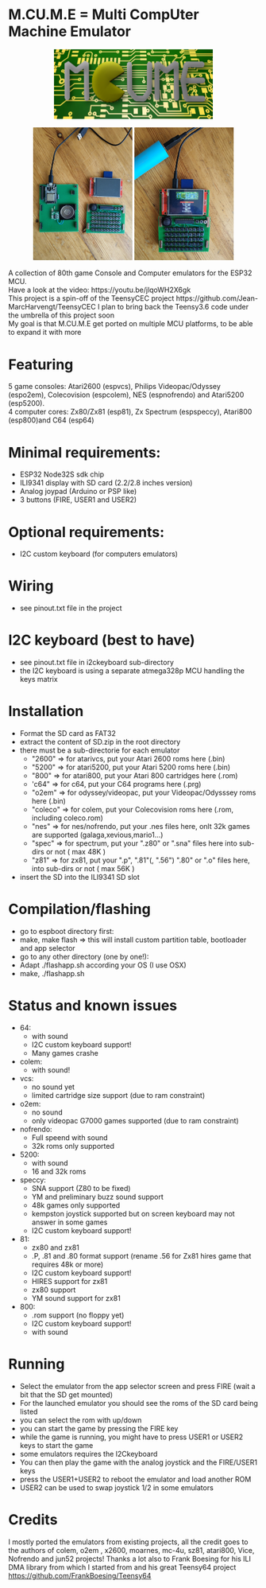 # M.CU.M.E = Multi CompUter Machine Emulator
<p align="center">
  <img width="320" height="140" src="/images/logo.png">
</p>
<p align="center">
<img src="/images/esp321.jpg" width="200" />  
<img src="/images/esp322.jpg" width="200" />  
</p>
A collection of 80th game Console and Computer emulators for the ESP32 MCU.<br>
Have a look at the video:
https://youtu.be/jlqoWH2X6gk<br>
This project is a spin-off of the TeensyCEC project https://github.com/Jean-MarcHarvengt/TeensyCEC
I plan to bring back the Teensy3.6 code under the umbrella of this project soon<br>
My goal is that M.CU.M.E get ported on multiple MCU platforms, to be able to expand it with more<br>

# Featuring
5 game consoles:
Atari2600 (espvcs), Philips Videopac/Odyssey (espo2em), Colecovision (espcolem), NES (espnofrendo) and Atari5200 (esp5200).<br>
4 computer cores:
Zx80/Zx81 (esp81), Zx Spectrum (espspeccy), Atari800 (esp800)and C64 (esp64)

# Minimal requirements:
- ESP32 Node32S sdk chip
- ILI9341 display with SD card (2.2/2.8 inches version)
- Analog joypad (Arduino or PSP like)
- 3 buttons (FIRE, USER1 and USER2)

# Optional requirements:
- I2C custom keyboard (for computers emulators) 

# Wiring
- see pinout.txt file in the project

# I2C keyboard (best to have)
- see pinout.txt file in i2ckeyboard sub-directory
- the I2C keyboard is using a separate atmega328p MCU handling the keys matrix

# Installation
- Format the SD card as FAT32
- extract the content of SD.zip in the root directory 
- there must be a sub-directorie for each emulator
  - "2600" => for atarivcs, put your Atari 2600 roms here (.bin)
  - "5200" => for atari5200, put your Atari 5200 roms here (.bin)
  - "800"  => for atari800, put your Atari 800 cartridges here (.rom)
  - 'c64"  => for c64, put your C64 programs here (.prg)
  - "o2em" => for odyssey/videopac, put your Videopac/Odysssey roms here (.bin)
  - "coleco" => for colem, put your Colecovision roms here (.rom, including coleco.rom)
  - "nes"  => for nes/nofrendo, put your .nes files here, onlt 32k games are supported (galaga,xevious,mario1...)
  - "spec" => for spectrum, put your ".z80" or ".sna" files here into sub-dirs or not ( max 48K )
  - "z81"  => for zx81, put your ".p", ".81"(, ".56") ".80" or ".o" files here, into sub-dirs or not ( max 56K ) 
- insert the SD into the ILI9341 SD slot

# Compilation/flashing
- go to espboot directory first:
- make, make flash => this will install custom partition table, bootloader and app selector 
- go to any other directory (one by one!):
- Adapt ./flashapp.sh according your OS (I use OSX)
- make, ./flashapp.sh

# Status and known issues
- 64:
  - with sound
  - I2C custom keyboard support! 
  - Many games crashe
- colem:
  - with sound!
- vcs:
  - no sound yet
  - limited cartridge size support (due to ram constraint)
- o2em:
  - no sound
  - only videopac G7000 games supported (due to ram constraint)
- nofrendo:
  - Full speend with sound
  - 32k roms only supported
- 5200:
  - with sound
  - 16 and 32k roms
- speccy:
  - SNA support (Z80 to be fixed)
  - YM and preliminary buzz sound support
  - 48k games only supported
  - kempston joystick supported but on screen keyboard may not answer in some games
  - I2C custom keyboard support!
- 81:
  - zx80 and zx81 
  - .P, .81 and .80 format support (rename .56 for Zx81 hires game that requires 48k or more)
  - I2C custom keyboard support!
  - HIRES support for zx81
  - zx80 support
  - YM sound support for zx81
- 800:
  - .rom support (no floppy yet)
  - I2C custom keyboard support!
  - with sound
  
# Running
- Select the emulator from the app selector screen and press FIRE (wait a bit that the SD get mounted)
- For the launched emulator you should see the roms of the SD card being listed
- you can select the rom with up/down 
- you can start the game by pressing the FIRE key
- while the game is running, you might have to press USER1 or USER2 keys to start the game
- some emulators requires the I2Ckeyboard
- You can then play the game with the analog joystick and the FIRE/USER1 keys  
- press the USER1+USER2 to reboot the emulator and load another ROM
- USER2 can be used to swap joystick 1/2 in some emulators

# Credits
I mostly ported the emulators from existing projects, all the credit goes to the authors of
colem, o2em , x2600, moarnes, mc-4u, sz81, atari800, Vice, Nofrendo and jun52 projects!
Thanks a lot also to Frank Boesing for his ILI DMA library from which I started from and his great Teensy64 project https://github.com/FrankBoesing/Teensy64

